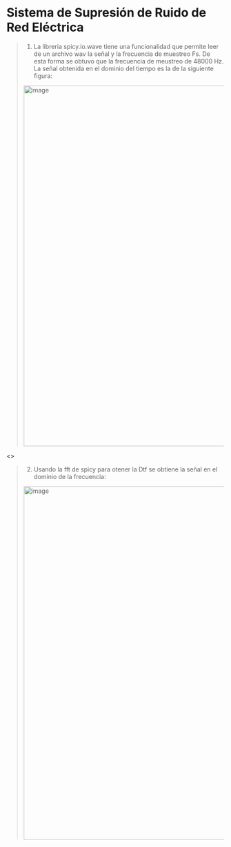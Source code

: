# Sistema de Supresión de Ruido de Red Eléctrica

>1. La libreria spicy.io.wave tiene una funcionalidad que permite  leer de un archivo wav la señal y la frecuencia de muestreo Fs. De esta forma se obtuvo que la frecuencia de meustreo de 48000 Hz. La señal obtenida en el dominio del tiempo  es la de la siguiente figura:
><img width="836" alt="image" src="https://user-images.githubusercontent.com/104046146/201721628-0ad896a0-21a2-4ca1-bc21-70052b5ac2d2.png">
<>
>2. Usando la fft de spicy para otener la Dtf se obtiene la señal en el dominio de la frecuencia: 
><img width="819" alt="image" src="https://user-images.githubusercontent.com/104046146/201722400-1f270ef0-0031-4fd7-9c1e-d9f0b469135b.png">


